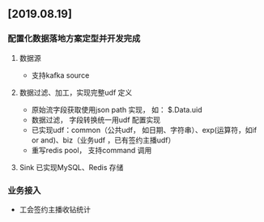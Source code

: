 ## [2019.08.19]

### 配置化数据落地方案定型并开发完成

1. 数据源
   * 支持kafka source

2. 数据过滤、加工，实现完整udf 定义
   * 原始流字段获取使用json path 实现， 如： $.Data.uid
   * 数据过滤， 字段转换统一用udf 配置实现
   *  已实现udf：common（公共udf， 如日期、字符串）、exp(运算符，如if or and)、biz（业务udf ，已有签约主播udf）
   * 重写redis pool， 支持command 调用

3. Sink 已实现MySQL、Redis 存储

### 业务接入

+ 工会签约主播收钻统计